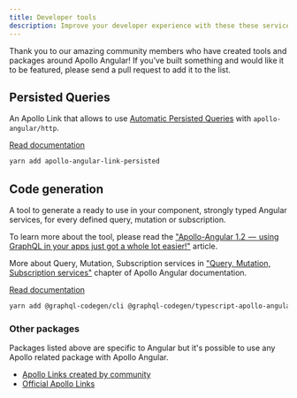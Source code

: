 ```yaml
---
title: Developer tools
description: Improve your developer experience with these these services and extensions
---
```


Thank you to our amazing community members who have created tools and packages around Apollo Angular! If you’ve built something and would like it to be featured, please send a pull request to add it to the list.

## Persisted Queries

An Apollo Link that allows to use [Automatic Persisted Queries](https://blog.apollographql.com/improve-graphql-performance-with-automatic-persisted-queries-c31d27b8e6ea) with `apollo-angular/http`.

[Read documentation](https://www.npmjs.com/package/apollo-angular-link-persisted)

```bash
yarn add apollo-angular-link-persisted
```

## Code generation

A tool to generate a ready to use in your component, strongly typed Angular services, for every defined query, mutation or subscription.

To learn more about the tool, please read the ["Apollo-Angular 1.2  —  using GraphQL in your apps just got a whole lot easier!"](https://medium.com/the-guild/apollo-angular-code-generation-7903da1f8559) article.

More about Query, Mutation, Subscription services in ["Query, Mutation, Subscription services"](../data/services.md) chapter of Apollo Angular documentation.

[Read documentation](https://graphql-code-generator.com/docs/plugins/typescript-apollo-angular)

```bash
yarn add @graphql-codegen/cli @graphql-codegen/typescript-apollo-angular
```

### Other packages

Packages listed above are specific to Angular but it's possible to use any Apollo related package with Apollo Angular.

- [Apollo Links created by community](https://www.apollographql.com/docs/link/links/community.html)
- [Official Apollo Links](https://www.apollographql.com/docs/link/#linkslist)
